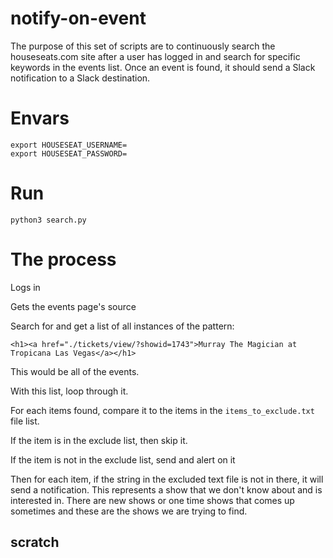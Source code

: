 # notify-on-event
The purpose of this set of scripts are to continuously search the houseseats.com site after a user has logged in
and search for specific keywords in the events list.  Once an event is found, it should send a Slack
notification to a Slack destination.

# Envars

```
export HOUSESEAT_USERNAME=
export HOUSESEAT_PASSWORD=
```

# Run
```
python3 search.py
```

# The process

Logs in

Gets the events page's source

Search for and get a list of all instances of the pattern:
```
<h1><a href="./tickets/view/?showid=1743">Murray The Magician at Tropicana Las Vegas</a></h1>
```
This would be all of the events.

With this list, loop through it.

For each items found, compare it to the items in the `items_to_exclude.txt` file list.

If the item is in the exclude list, then skip it.

If the item is not in the exclude list, send and alert on it


Then for each item, if the string in the excluded text file is not in there, it will send a
notification.  This represents a show that we don't know about and is interested in.  There are
new shows or one time shows that comes up sometimes and these are the shows we are trying to find.




## scratch
